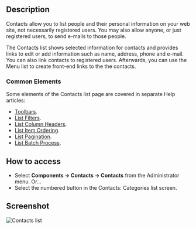 <!-- Filename: Help4.x:Contacts / Display title: Contacts -->

## Description

Contacts allow you to list people and their personal information on your
web site, not necessarily registered users. You may also allow anyone,
or just registered users, to send e-mails to those people.

The Contacts list shows selected information for contacts and provides
links to edit or add information such as name, address, phone and
e-mail. You can also link contacts to registered users. Afterwards, you
can use the Menu list to create front-end links to the the contacts.

### Common Elements

Some elements of the Contacts list page are covered in separate Help articles:

* [Toolbars](jdocmanual?article=help/common-elements/toolbars "").
* [List Filters](jdocmanual?article=help/common-elements/list-filters "").
* [List Column Headers](jdocmanual?article=help/common-elements/list-column-headers "").
* [List Item Ordering](jdocmanual?article=help/common-elements/list-ordering "").
* [List Pagination](jdocmanual?article=help/common-elements/list-pagination "").
* [List Batch Process](jdocmanual?article=help/common-elements/list-batch-process "").

## How to access

- Select **Components → Contacts → Contacts** from the
  Administrator menu. Or...
- Select the numbered button in the Contacts: Categories list
  screen.

## Screenshot

![Contacts list](../../../en/images/contacts/contacts-list.png)

